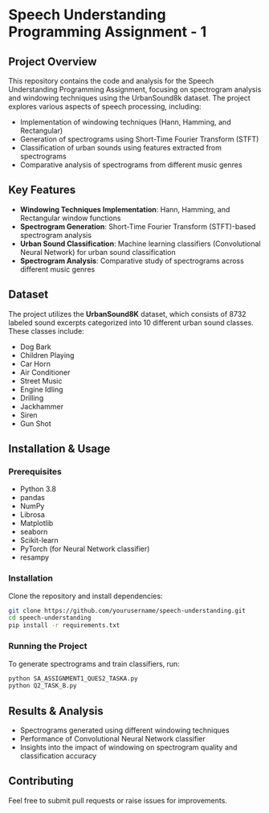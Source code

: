 # Speech Understanding Programming Assignment - 1

## Project Overview
This repository contains the code and analysis for the Speech Understanding Programming Assignment, focusing on spectrogram analysis and windowing techniques using the UrbanSound8k dataset. The project explores various aspects of speech processing, including:

- Implementation of windowing techniques (Hann, Hamming, and Rectangular)
- Generation of spectrograms using Short-Time Fourier Transform (STFT)
- Classification of urban sounds using features extracted from spectrograms
- Comparative analysis of spectrograms from different music genres

## Key Features
- **Windowing Techniques Implementation**: Hann, Hamming, and Rectangular window functions
- **Spectrogram Generation**: Short-Time Fourier Transform (STFT)-based spectrogram analysis
- **Urban Sound Classification**: Machine learning classifiers (Convolutional Neural Network) for urban sound classification
- **Spectrogram Analysis**: Comparative study of spectrograms across different music genres

## Dataset
The project utilizes the **UrbanSound8K** dataset, which consists of 8732 labeled sound excerpts categorized into 10 different urban sound classes. These classes include:
- Dog Bark
- Children Playing
- Car Horn
- Air Conditioner
- Street Music
- Engine Idling
- Drilling
- Jackhammer
- Siren
- Gun Shot

## Installation & Usage
### Prerequisites
- Python 3.8
- pandas
- NumPy
- Librosa
- Matplotlib
- seaborn
- Scikit-learn
- PyTorch (for Neural Network classifier)
- resampy

### Installation
Clone the repository and install dependencies:
```bash
git clone https://github.com/yourusername/speech-understanding.git
cd speech-understanding
pip install -r requirements.txt
```

### Running the Project
To generate spectrograms and train classifiers, run:
```bash
python SA_ASSIGNMENT1_QUES2_TASKA.py
python Q2_TASK_B.py
```

## Results & Analysis
- Spectrograms generated using different windowing techniques
- Performance of Convolutional Neural Network classifier
- Insights into the impact of windowing on spectrogram quality and classification accuracy

## Contributing
Feel free to submit pull requests or raise issues for improvements.
